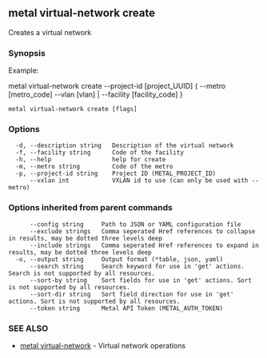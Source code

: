 ## metal virtual-network create

Creates a virtual network

### Synopsis

Example:

metal virtual-network create --project-id [project_UUID] { --metro [metro_code] --vlan [vlan] | --facility [facility_code] }



```
metal virtual-network create [flags]
```

### Options

```
  -d, --description string   Description of the virtual network
  -f, --facility string      Code of the facility
  -h, --help                 help for create
  -m, --metro string         Code of the metro
  -p, --project-id string    Project ID (METAL_PROJECT_ID)
      --vxlan int            VXLAN id to use (can only be used with --metro)
```

### Options inherited from parent commands

```
      --config string     Path to JSON or YAML configuration file
      --exclude strings   Comma seperated Href references to collapse in results, may be dotted three levels deep
      --include strings   Comma seperated Href references to expand in results, may be dotted three levels deep
  -o, --output string     Output format (*table, json, yaml)
      --search string     Search keyword for use in 'get' actions. Search is not supported by all resources.
      --sort-by string    Sort fields for use in 'get' actions. Sort is not supported by all resources.
      --sort-dir string   Sort field direction for use in 'get' actions. Sort is not supported by all resources.
      --token string      Metal API Token (METAL_AUTH_TOKEN)
```

### SEE ALSO

* [metal virtual-network](metal_virtual-network.md)	 - Virtual network operations

